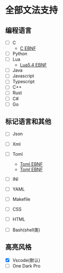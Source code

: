 
# 全部文法支持

## 编程语言

- [ ] C
  - [C EBNF](https://cs.wmich.edu/~gupta/teaching/cs4850/sumII06/The%20syntax%20of%20C%20in%20Backus-Naur%20form.htm)
- [ ] Python
- [ ] Lua
  - [Lua5.4 EBNF](https://www.lua.org/manual/5.4/manual.html#8)
- [ ] Java
- [ ] Javascript
- [ ] Typescript
- [ ] C++
- [ ] Rust
- [ ] C#
- [ ] Go

## 标记语言和其他

- [ ] Json
- [ ] Xml
- [ ] Toml
  - [Toml EBNF](https://github.com/toml-lang/toml/pull/236/files)
  - [Toml EBNF](https://github.com/intellij-rust/intellij-toml/blob/master/src/main/kotlin/org/toml/lang/core/grammar/toml.bnf)

- [ ] INI
- [ ] YAML
- [ ] Makefile
- [ ] CSS
- [ ] HTML
- [ ] Bash(shell类)

## 高亮风格

- [x] Vscode(默认)
- [ ] One Dark Pro